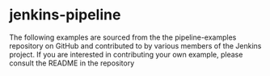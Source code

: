 # jenkins-pipeline
The following examples are sourced from the the pipeline-examples repository on GitHub and contributed to by various members of the Jenkins project. If you are interested in contributing your own example, please consult the README in the repository
